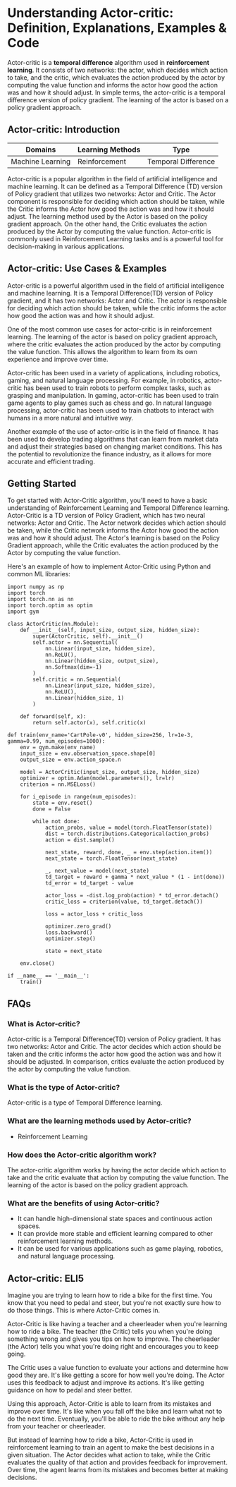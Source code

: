 # Understanding Actor-critic: Definition, Explanations, Examples & Code

Actor-critic is a **temporal difference** algorithm used in **reinforcement
learning**. It consists of two networks: the actor, which decides which action
to take, and the critic, which evaluates the action produced by the actor by
computing the value function and informs the actor how good the action was and
how it should adjust. In simple terms, the actor-critic is a temporal
difference version of policy gradient. The learning of the actor is based on a
policy gradient approach.

## Actor-critic: Introduction

Domains | Learning Methods | Type  
---|---|---  
Machine Learning | Reinforcement | Temporal Difference  
  
Actor-critic is a popular algorithm in the field of artificial intelligence
and machine learning. It can be defined as a Temporal Difference (TD) version
of Policy gradient that utilizes two networks: Actor and Critic. The Actor
component is responsible for deciding which action should be taken, while the
Critic informs the Actor how good the action was and how it should adjust. The
learning method used by the Actor is based on the policy gradient approach. On
the other hand, the Critic evaluates the action produced by the Actor by
computing the value function. Actor-critic is commonly used in Reinforcement
Learning tasks and is a powerful tool for decision-making in various
applications.

## Actor-critic: Use Cases & Examples

Actor-critic is a powerful algorithm used in the field of artificial
intelligence and machine learning. It is a Temporal Difference(TD) version of
Policy gradient, and it has two networks: Actor and Critic. The actor is
responsible for deciding which action should be taken, while the critic
informs the actor how good the action was and how it should adjust.

One of the most common use cases for actor-critic is in reinforcement
learning. The learning of the actor is based on policy gradient approach,
where the critic evaluates the action produced by the actor by computing the
value function. This allows the algorithm to learn from its own experience and
improve over time.

Actor-critic has been used in a variety of applications, including robotics,
gaming, and natural language processing. For example, in robotics, actor-
critic has been used to train robots to perform complex tasks, such as
grasping and manipulation. In gaming, actor-critic has been used to train game
agents to play games such as chess and go. In natural language processing,
actor-critic has been used to train chatbots to interact with humans in a more
natural and intuitive way.

Another example of the use of actor-critic is in the field of finance. It has
been used to develop trading algorithms that can learn from market data and
adjust their strategies based on changing market conditions. This has the
potential to revolutionize the finance industry, as it allows for more
accurate and efficient trading.

## Getting Started

To get started with Actor-Critic algorithm, you'll need to have a basic
understanding of Reinforcement Learning and Temporal Difference learning.
Actor-Critic is a TD version of Policy Gradient, which has two neural
networks: Actor and Critic. The Actor network decides which action should be
taken, while the Critic network informs the Actor how good the action was and
how it should adjust. The Actor's learning is based on the Policy Gradient
approach, while the Critic evaluates the action produced by the Actor by
computing the value function.

Here's an example of how to implement Actor-Critic using Python and common ML
libraries:

    
    
    
    import numpy as np
    import torch
    import torch.nn as nn
    import torch.optim as optim
    import gym
    
    class ActorCritic(nn.Module):
        def __init__(self, input_size, output_size, hidden_size):
            super(ActorCritic, self).__init__()
            self.actor = nn.Sequential(
                nn.Linear(input_size, hidden_size),
                nn.ReLU(),
                nn.Linear(hidden_size, output_size),
                nn.Softmax(dim=-1)
            )
            self.critic = nn.Sequential(
                nn.Linear(input_size, hidden_size),
                nn.ReLU(),
                nn.Linear(hidden_size, 1)
            )
    
        def forward(self, x):
            return self.actor(x), self.critic(x)
    
    def train(env_name='CartPole-v0', hidden_size=256, lr=1e-3, gamma=0.99, num_episodes=1000):
        env = gym.make(env_name)
        input_size = env.observation_space.shape[0]
        output_size = env.action_space.n
    
        model = ActorCritic(input_size, output_size, hidden_size)
        optimizer = optim.Adam(model.parameters(), lr=lr)
        criterion = nn.MSELoss()
    
        for i_episode in range(num_episodes):
            state = env.reset()
            done = False
    
            while not done:
                action_probs, value = model(torch.FloatTensor(state))
                dist = torch.distributions.Categorical(action_probs)
                action = dist.sample()
    
                next_state, reward, done, _ = env.step(action.item())
                next_state = torch.FloatTensor(next_state)
    
                _, next_value = model(next_state)
                td_target = reward + gamma * next_value * (1 - int(done))
                td_error = td_target - value
    
                actor_loss = -dist.log_prob(action) * td_error.detach()
                critic_loss = criterion(value, td_target.detach())
    
                loss = actor_loss + critic_loss
    
                optimizer.zero_grad()
                loss.backward()
                optimizer.step()
    
                state = next_state
    
        env.close()
    
    if __name__ == '__main__':
        train()
    
    

## FAQs

### What is Actor-critic?

Actor-critic is a Temporal Difference(TD) version of Policy gradient. It has
two networks: Actor and Critic. The actor decides which action should be taken
and the critic informs the actor how good the action was and how it should be
adjusted. In comparison, critics evaluate the action produced by the actor by
computing the value function.

### What is the type of Actor-critic?

Actor-critic is a type of Temporal Difference learning.

### What are the learning methods used by Actor-critic?

  * Reinforcement Learning

### How does the Actor-critic algorithm work?

The actor-critic algorithm works by having the actor decide which action to
take and the critic evaluate that action by computing the value function. The
learning of the actor is based on the policy gradient approach.

### What are the benefits of using Actor-critic?

  * It can handle high-dimensional state spaces and continuous action spaces.
  * It can provide more stable and efficient learning compared to other reinforcement learning methods.
  * It can be used for various applications such as game playing, robotics, and natural language processing.

## Actor-critic: ELI5

Imagine you are trying to learn how to ride a bike for the first time. You
know that you need to pedal and steer, but you're not exactly sure how to do
those things. This is where Actor-Critic comes in.

Actor-Critic is like having a teacher and a cheerleader when you're learning
how to ride a bike. The teacher (the Critic) tells you when you're doing
something wrong and gives you tips on how to improve. The cheerleader (the
Actor) tells you what you're doing right and encourages you to keep going.

The Critic uses a value function to evaluate your actions and determine how
good they are. It's like getting a score for how well you're doing. The Actor
uses this feedback to adjust and improve its actions. It's like getting
guidance on how to pedal and steer better.

Using this approach, Actor-Critic is able to learn from its mistakes and
improve over time. It's like when you fall off the bike and learn what not to
do the next time. Eventually, you'll be able to ride the bike without any help
from your teacher or cheerleader.

But instead of learning how to ride a bike, Actor-Critic is used in
reinforcement learning to train an agent to make the best decisions in a given
situation. The Actor decides what action to take, while the Critic evaluates
the quality of that action and provides feedback for improvement. Over time,
the agent learns from its mistakes and becomes better at making decisions.